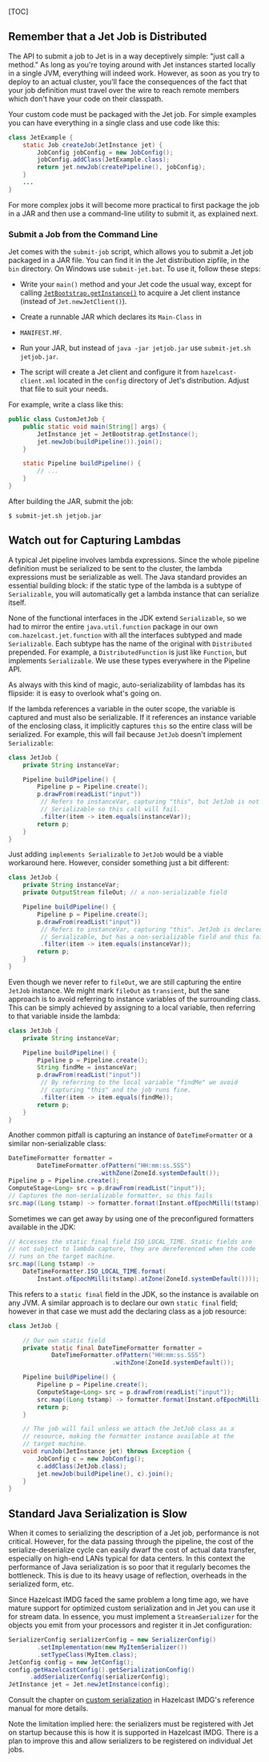 [TOC]

## Remember that a Jet Job is Distributed

The API to submit a job to Jet is in a way deceptively simple: "just
call a method." As long as you're toying around with Jet instances
started locally in a single JVM, everything will indeed work. However,
as soon as you try to deploy to an actual cluster, you'll face the
consequences of the fact that your job definition must travel over the
wire to reach remote members which don't have your code on their
classpath.

Your custom code must be packaged with the Jet job. For simple examples
you can have everything in a single class and use code like this:

```java
class JetExample {
    static Job createJob(JetInstance jet) {
        JobConfig jobConfig = new JobConfig();
        jobConfig.addClass(JetExample.class);
        return jet.newJob(createPipeline(), jobConfig);
    }
    ...
}
```

For more complex jobs it will become more practical to first package the
job in a JAR and then use a command-line utility to submit it, as
explained next.

### Submit a Job from the Command Line

Jet comes with the `submit-job` script, which allows you to submit a Jet
job packaged in a JAR file. You can find it in the Jet distribution
zipfile, in the `bin` directory. On Windows use `submit-jet.bat`. To use
it, follow these steps:

* Write your `main()` method and your Jet code the usual way, except
for calling
[`JetBootstrap.getInstance()`](https://hazelcast-l337.ci.cloudbees.com/view/Jet/job/Jet-javadoc/javadoc/com/hazelcast/jet/server/JetBootstrap.html)
to acquire a Jet client instance (instead of `Jet.newJetClient()`).
* Create a runnable JAR which declares its `Main-Class` in
* `MANIFEST.MF`.

* Run your JAR, but instead of `java -jar jetjob.jar` use `submit-jet.sh
jetjob.jar`.

* The script will create a Jet client and configure it from
`hazelcast-client.xml` located in the `config` directory of Jet's
distribution. Adjust that file to suit your needs.

For example, write a class like this:

```java
public class CustomJetJob {
    public static void main(String[] args) {
        JetInstance jet = JetBootstrap.getInstance();
        jet.newJob(buildPipeline()).join();
    }

    static Pipeline buildPipeline() {
        // ...
    }
}
```

After building the JAR, submit the job:

```
$ submit-jet.sh jetjob.jar
```

## Watch out for Capturing Lambdas

A typical Jet pipeline involves lambda expressions. Since the whole
pipeline definition must be serialized to be sent to the cluster, the
lambda expressions must be serializable as well. The Java standard
provides an essential building block: if the static type of the lambda
is a subtype of `Serializable`, you will automatically get a lambda
instance that can serialize itself.

None of the functional interfaces in the JDK extend `Serializable`, so
we had to mirror the entire `java.util.function` package in our own
`com.hazelcast.jet.function` with all the interfaces subtyped and made
`Serializable`. Each subtype has the name of the original with
`Distributed` prepended. For example, a `DistributedFunction` is just
like `Function`, but implements `Serializable`. We use these types
everywhere in the Pipeline API.

As always with this kind of magic, auto-serializability of lambdas has its
flipside: it is easy to overlook what's going on.

If the lambda references a variable in the outer scope, the variable is
captured and must also be serializable. If it references an instance
variable of the enclosing class, it implicitly captures `this` so the
entire class will be serialized. For example, this will fail because
`JetJob` doesn't implement `Serializable`:

```java
class JetJob {
    private String instanceVar;

    Pipeline buildPipeline() {
        Pipeline p = Pipeline.create();
        p.drawFrom(readList("input"))
         // Refers to instanceVar, capturing "this", but JetJob is not
         // Serializable so this call will fail.
         .filter(item -> item.equals(instanceVar));
        return p;
    }
}
```

Just adding `implements Serializable` to `JetJob` would be a viable
workaround here. However, consider something just a bit different:

```java
class JetJob {
    private String instanceVar;
    private OutputStream fileOut; // a non-serializable field

    Pipeline buildPipeline() {
        Pipeline p = Pipeline.create();
        p.drawFrom(readList("input"))
         // Refers to instanceVar, capturing "this". JetJob is declared
         // Serializable, but has a non-serializable field and this fails.
         .filter(item -> item.equals(instanceVar));
        return p;
    }
}
```

Even though we never refer to `fileOut`, we are still capturing the
entire `JetJob` instance. We might mark `fileOut` as `transient`, but
the sane approach is to avoid referring to instance variables of the
surrounding class. This can be simply achieved by assigning to a local
variable, then referring to that variable inside the lambda:

```java
class JetJob {
    private String instanceVar;

    Pipeline buildPipeline() {
        Pipeline p = Pipeline.create();
        String findMe = instanceVar;
        p.drawFrom(readList("input"))
         // By referring to the local variable "findMe" we avoid
         // capturing "this" and the job runs fine.
         .filter(item -> item.equals(findMe));
        return p;
    }
}
```

Another common pitfall is capturing an instance of `DateTimeFormatter`
or a similar non-serializable class:

```java
DateTimeFormatter formatter =
        DateTimeFormatter.ofPattern("HH:mm:ss.SSS")
                         .withZone(ZoneId.systemDefault());
Pipeline p = Pipeline.create();
ComputeStage<Long> src = p.drawFrom(readList("input"));
// Captures the non-serializable formatter, so this fails
src.map((Long tstamp) -> formatter.format(Instant.ofEpochMilli(tstamp)));
```

Sometimes we can get away by using one of the preconfigured formatters
available in the JDK:

```java
// Accesses the static final field ISO_LOCAL_TIME. Static fields are
// not subject to lambda capture, they are dereferenced when the code
// runs on the target machine.
src.map((Long tstamp) ->
    DateTimeFormatter.ISO_LOCAL_TIME.format(
        Instant.ofEpochMilli(tstamp).atZone(ZoneId.systemDefault())));
```

This refers to a `static final` field in the JDK, so the instance is
available on any JVM. A similar approach is to declare our own `static
final` field; however in that case we must add the declaring class as a
job resource:

```java
class JetJob {

    // Our own static field
    private static final DateTimeFormatter formatter =
            DateTimeFormatter.ofPattern("HH:mm:ss.SSS")
                             .withZone(ZoneId.systemDefault());

    Pipeline buildPipeline() {
        Pipeline p = Pipeline.create();
        ComputeStage<Long> src = p.drawFrom(readList("input"));
        src.map((Long tstamp) -> formatter.format(Instant.ofEpochMilli(tstamp)));
        return p;
    }

    // The job will fail unless we attach the JetJob class as a
    // resource, making the formatter instance available at the
    // target machine.
    void runJob(JetInstance jet) throws Exception {
        JobConfig c = new JobConfig();
        c.addClass(JetJob.class);
        jet.newJob(buildPipeline(), c).join();
    }
}
```

## Standard Java Serialization is Slow

When it comes to serializing the description of a Jet job, performance
is not critical. However, for the data passing through the pipeline,
the cost of the serialize-deserialize cycle can easily dwarf the cost of
actual data transfer, especially on high-end LANs typical for data
centers. In this context the performance of Java serialization is so
poor that it regularly becomes the bottleneck. This is due to its heavy
usage of reflection, overheads in the serialized form, etc.

Since Hazelcast IMDG faced the same problem a long time ago, we have
mature support for optimized custom serialization and in Jet you can
use it for stream data. In essence, you must implement a
`StreamSerializer` for the objects you emit from your processors and
register it in Jet configuration:

```java
SerializerConfig serializerConfig = new SerializerConfig()
        .setImplementation(new MyItemSerializer())
        .setTypeClass(MyItem.class);
JetConfig config = new JetConfig();
config.getHazelcastConfig().getSerializationConfig()
      .addSerializerConfig(serializerConfig);
JetInstance jet = Jet.newJetInstance(config);
```

Consult the chapter on
[custom serialization](http://docs.hazelcast.org/docs/3.8.1/manual/html-single/index.html#custom-serialization)
in Hazelcast IMDG's reference manual for more details.

Note the limitation implied here: the serializers must be registered
with Jet on startup because this is how it is supported in Hazelcast
IMDG. There is a plan to improve this and allow serializers to be
registered on individual Jet jobs.

